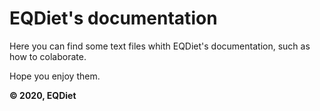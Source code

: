 # EQDiet's documentation

Here you can find some text files whith EQDiet's documentation, such as how to colaborate.

Hope you enjoy them.

**© 2020, EQDiet**

